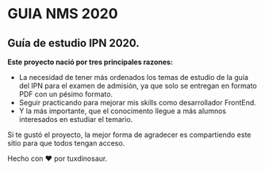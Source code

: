 # GUIA NMS 2020

## Guía de estudio IPN 2020.

**Este proyecto nació por tres principales razones:**

- La necesidad de tener más ordenados los temas de estudio de la guía del IPN para el examen de admisión, ya que solo se entregan en formato PDF con un pésimo formato.
- Seguir practicando para mejorar mis skills como desarrollador FrontEnd.
- Y la más importante, que el conocimento llegue a más alumnos interesados en estudiar el temario.

Si te gustó el proyecto, la mejor forma de agradecer es compartiendo este sitio para que todos tengan acceso.

Hecho con ❤ por tuxdinosaur.
